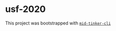 # usf-2020

This project was bootstrapped with [`mid-tinker-cli`](https://github.com/meridianid/tinker-cli)